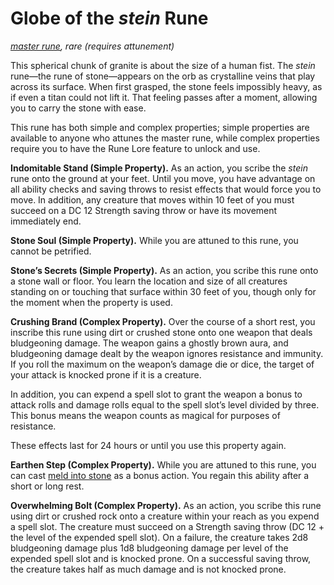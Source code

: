 # Globe of the *stein* Rune
*[master rune](/Magic/Runes.md), rare (requires attunement)*

This spherical chunk of granite is about the size of a human fist. The *stein* rune—the rune of stone—appears on the orb as crystalline veins that play across its surface. When first grasped, the stone feels impossibly heavy, as if even a titan could not lift it. That feeling passes after a moment, allowing you to carry the stone with ease.

This rune has both simple and complex properties; simple properties are available to anyone who attunes the master rune, while complex properties require you to have the Rune Lore feature to unlock and use.

**Indomitable Stand (Simple Property).** As an action, you scribe the *stein* rune onto the ground at your feet. Until you move, you have advantage on all ability checks and saving throws to resist effects that would force you to move. In addition, any creature that moves within 10 feet of you must succeed on a DC 12 Strength saving throw or have its movement immediately end.

**Stone Soul (Simple Property).** While you are attuned to this rune, you cannot be petrified.

**Stone’s Secrets (Simple Property).** As an action, you scribe this rune onto a stone wall or floor. You learn the location and size of all creatures standing on or touching that surface within 30 feet of you, though only for the moment when the property is used.

**Crushing Brand (Complex Property).** Over the course of a short rest, you inscribe this rune using dirt or crushed stone onto one weapon that deals bludgeoning damage. The weapon gains a ghostly brown aura, and bludgeoning damage dealt by the weapon ignores resistance and immunity. If you roll the maximum on the weapon’s damage die or dice, the target of your attack is knocked prone if it is a creature.

In addition, you can expend a spell slot to grant the weapon a bonus to attack rolls and damage rolls equal to the spell slot’s level divided by three. This bonus means the weapon counts as magical for purposes of resistance.

These effects last for 24 hours or until you use this property again.

**Earthen Step (Complex Property).** While you are attuned to this rune, you can cast [meld into stone](../Spells/meld-into-stone.md) as a bonus action. You regain this ability after a short or long rest.

**Overwhelming Bolt (Complex Property).** As an action, you scribe this rune using dirt or crushed rock onto a creature within your reach as you expend a spell slot. The creature must succeed on a Strength saving throw (DC 12 + the level of the expended spell slot). On a failure, the creature takes 2d8 bludgeoning damage plus 1d8 bludgeoning damage per level of the expended spell slot and is knocked prone. On a successful saving throw, the creature takes half as much damage and is not knocked prone.
